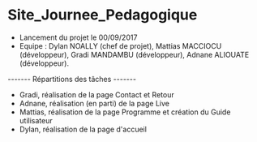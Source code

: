 # Site_Journee_Pedagogique

- Lancement du projet le 00/09/2017
- Equipe : Dylan NOALLY (chef de projet), Mattias MACCIOCU (développeur), Gradi MANDAMBU (développeur), Adnane ALIOUATE (développeur).

------- Répartitions des tâches -------
- Gradi, réalisation de la page Contact et Retour
- Adnane, réalisation (en parti) de la page Live
- Mattias, réalisation de la page Programme et création du Guide utilisateur
- Dylan, réalisation de la page d'accueil
